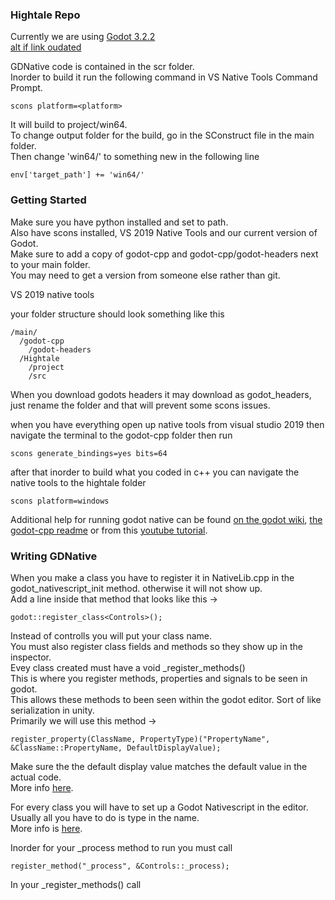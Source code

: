 ### Hightale Repo

Currently we are using [Godot 3.2.2](https://godotengine.org/download/windows)  
[alt if link oudated](https://downloads.tuxfamily.org/godotengine/3.2.2/)  
  
GDNative code is contained in the scr folder.  
Inorder to build it run the following command in VS Native Tools Command Prompt.  
```
scons platform=<platform>
```

It will build to project/win64.  
To change output folder for the build, go in the SConstruct file in the main folder.  
Then change 'win64/' to something new in the following line  
```
env['target_path'] += 'win64/'
```

### Getting Started

Make sure you have python installed and set to path.  
Also have scons installed, VS 2019 Native Tools and our current version of Godot.  
Make sure to add a copy of godot-cpp and godot-cpp/godot-headers next to your main folder.  
You may need to get a version from someone else rather than git.  

VS 2019 native tools

your folder structure should look something like this

```
/main/
  /godot-cpp
    /godot-headers
  /Hightale
    /project
    /src
```

When you download godots headers it may download as godot_headers, just rename the folder and that will prevent some scons issues.

when you have everything open up native tools from visual studio 2019
then navigate the terminal to the godot-cpp folder
then run
```
scons generate_bindings=yes bits=64
```

after that inorder to build what you coded in c++ you can navigate the native tools to the hightale folder

```
scons platform=windows
```

Additional help for running godot native can be found [on the godot wiki](https://docs.godotengine.org/en/stable/tutorials/plugins/gdnative/gdnative-cpp-example.html), [the godot-cpp readme](https://github.com/godotengine/godot-cpp) or from this [youtube tutorial](https://youtu.be/XPcSfXsoArQ?t=196).  

### Writing GDNative

When you make a class you have to register it in NativeLib.cpp in the godot_nativescript_init method. otherwise it will not show up.  
Add a line inside that method that looks like this ->
```
godot::register_class<Controls>();
```
Instead of controlls you will put your class name.  
You must also register class fields and methods so they show up in the inspector.  
Evey class created must have a void \_register_methods()  
This is where you register methods, properties and signals to be seen in godot.  
This allows these methods to been seen within the godot editor. Sort of like serialization in unity.  
Primarily we will use this method ->  
```
register_property(ClassName, PropertyType)("PropertyName", &ClassName::PropertyName, DefaultDisplayValue);
```
Make sure the the default display value matches the default value in the actual code.  
More info [here](https://youtu.be/XPcSfXsoArQ?t=630).  
  
For every class you will have to set up a Godot Nativescript in the editor.  
Usually all you have to do is type in the name.  
More info is [here](https://youtu.be/XPcSfXsoArQ?t=844).  
  
Inorder for your \_process method to run you must call
```
register_method("_process", &Controls::_process);
```
In your \_register_methods() call
